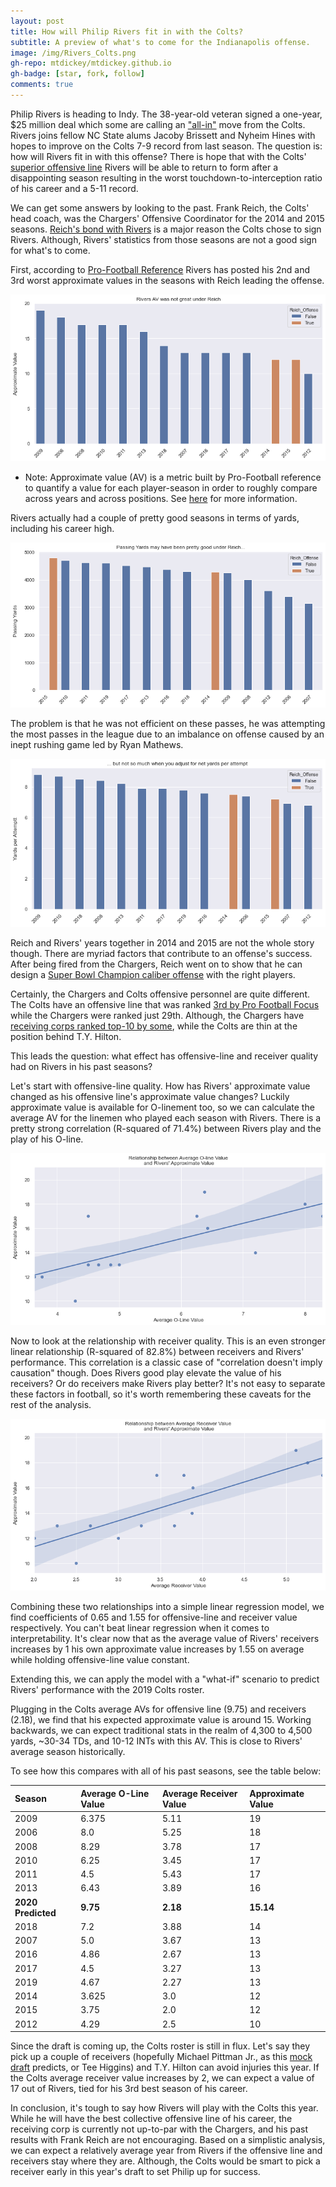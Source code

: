 ```yaml
---
layout: post
title: How will Philip Rivers fit in with the Colts?
subtitle: A preview of what's to come for the Indianapolis offense.
image: /img/Rivers_Colts.png
gh-repo: mtdickey/mtdickey.github.io
gh-badge: [star, fork, follow]
comments: true
---
```


Philip Rivers is heading to Indy.  The 38-year-old veteran signed a one-year, $25 million deal which some are calling an ["all-in"](https://www.theringer.com/nfl/2020/3/18/21184726/philip-rivers-indianapolis-colts-jacoby-brissett-nfl-free-agency) move from the Colts.  Rivers joins fellow NC State alums Jacoby Brissett and Nyheim Hines with hopes to improve on the Colts 7-9 record from last season.  The question is: how will Rivers fit in with this offense?  There is hope that with the Colts' [superior offensive line](https://www.colts.com/news/offensive-line-third-best-nfl-pro-football-focus-2019) Rivers will be able to return to form after a disappointing season resulting in the worst touchdown-to-interception ratio of his career and a 5-11 record.

We can get some answers by looking to the past.  Frank Reich, the Colts' head coach, was the Chargers' Offensive Coordinator for the 2014 and 2015 seasons.  [Reich's bond with Rivers](https://www.colts.com/news/frank-reich-philip-rivers-los-angeles-chargers-san-diego-interview) is a major reason the Colts chose to sign Rivers.  Although, Rivers' statistics from those seasons are not a good sign for what's to come.

First, according to [Pro-Football Reference](https://www.pro-football-reference.com/players/R/RivePh00.htm) Rivers has posted his 2nd and 3rd worst approximate values in the seasons with Reich leading the offense.

![Rivers_Reich_AV](https://raw.githubusercontent.com/mtdickey/mtdickey.github.io/master/img/Rivers_Reich_AV.png)
  - Note: Approximate value (AV) is a metric built by Pro-Football reference to quantify a value for each player-season in order to roughly compare across years and across positions. See [here](https://www.pro-football-reference.com/blog/index6b92.html?p=465) for more information.
  
Rivers actually had a couple of pretty good seasons in terms of yards, including his career high.

![Rivers_Reich_Yards](https://raw.githubusercontent.com/mtdickey/mtdickey.github.io/master/img/Rivers_Reich_Yards.png)

The problem is that he was not efficient on these passes, he was attempting the most passes in the league due to an imbalance on offense caused by an inept rushing game led by Ryan Mathews. 

![Rivers_Reich_YPA](https://raw.githubusercontent.com/mtdickey/mtdickey.github.io/master/img/Rivers_Reich_YPA.png)

Reich and Rivers' years together in 2014 and 2015 are not the whole story though.  There are myriad factors that contribute to an offense's success.  After being fired from the Chargers, Reich went on to show that he can design a [Super Bowl Champion caliber offense](https://www.pro-football-reference.com/teams/phi/2017.htm) with the right players.

Certainly, the Chargers and Colts offensive personnel are quite different.  The Colts have an offensive line that was ranked [3rd by Pro Football Focus](https://www.colts.com/news/offensive-line-third-best-nfl-pro-football-focus-2019) while the Chargers were ranked just 29th.  Although, the Chargers have [receiving corps ranked top-10 by some](https://www.sbnation.com/nfl/2019/5/30/18635928/nfl-wide-receiver-corps-power-rankings-team-2019), while the Colts are thin at the position behind T.Y. Hilton.

This leads the question: what effect has offensive-line and receiver quality had on Rivers in his past seasons?

Let's start with offensive-line quality.  How has Rivers' approximate value changed as his offensive line's approximate value changes?  Luckily approximate value is available for O-linement too, so we can calculate the average AV for the linemen who played each season with Rivers.  There is a pretty strong correlation (R-squared of 71.4%) between Rivers play and the play of his O-line.

![Rivers_Oline_Corr](https://raw.githubusercontent.com/mtdickey/mtdickey.github.io/master/img/Rivers_OLine_AV_Corr.png)

Now to look at the relationship with receiver quality.  This is an even stronger linear relationship (R-squared of 82.8%) between receivers and Rivers' performance.  This correlation is a classic case of "correlation doesn't imply causation" though.  Does Rivers good play elevate the value of his receivers?  Or do receivers make Rivers play better?  It's not easy to separate these factors in football, so it's worth remembering these caveats for the rest of the analysis.

![Rivers_Receivers_Corr](https://raw.githubusercontent.com/mtdickey/mtdickey.github.io/master/img/Rivers_Receiver_AV_Corr.png)

Combining these two relationships into a simple linear regression model, we find coefficients of 0.65 and 1.55 for offensive-line and receiver value respectively.  You can't beat linear regression when it comes to interpretability.  It's clear now that as the average value of Rivers' receivers increases by 1 his own approximate value increases by 1.55 on average while holding offensive-line value constant.

Extending this, we can apply the model with a "what-if" scenario to predict Rivers' performance with the 2019 Colts roster.

Plugging in the Colts average AVs for offensive line (9.75) and receivers (2.18), we find that his expected approximate value is around 15.  Working backwards, we can expect traditional stats in the realm of 4,300 to 4,500 yards, ~30-34 TDs, and 10-12 INTs with this AV.  This is close to Rivers' average season historically.

To see how this compares with all of his past seasons, see the table below:

| Season | Average O-Line Value | Average Receiver Value | Approximate Value |
| :--- |:--- | :--- | :--- |
| 2009 | 6.375 | 5.11 | 19 |
| 2006 | 8.0|5.25| 18 |
| 2008 | 8.29 | 3.78 | 17 |
| 2010 | 6.25|3.45 | 17 |
| 2011 | 4.5 |5.43 | 17 |
| 2013 | 6.43 | 3.89 | 16 |
| **2020 Predicted** | **9.75** | **2.18** | **15.14** |
| 2018 | 7.2 | 3.88 | 14 |
| 2007 | 5.0 | 3.67 | 13 |
| 2016 | 4.86 | 2.67| 13 |
| 2017 | 4.5 | 3.27 | 13 |
| 2019 | 4.67 | 2.27 |13 |
| 2014 | 3.625| 3.0 | 12 |
| 2015| 3.75 | 2.0 | 12 |
| 2012 | 4.29 | 2.5 | 10 |

Since the draft is coming up, the Colts roster is still in flux.  Let's say they pick up a couple of receivers (hopefully Michael Pittman Jr., as this [mock draft](https://coltswire.usatoday.com/2020/04/20/2020-nfl-mock-draft-indianapolis-colts-final-7-round-projections-trades/) predicts, or Tee Higgins) and T.Y. Hilton can avoid injuries this year.  If the Colts average receiver value increases by 2, we can expect a value of 17 out of Rivers, tied for his 3rd best season of his career.

In conclusion, it's tough to say how Rivers will play with the Colts this year.  While he will have the best collective offensive line of his career, the receiving corp is currently not up-to-par with the Chargers, and his past results with Frank Reich are not encouraging.  Based on a simplistic analysis, we can expect a relatively average year from Rivers if the offensive line and receivers stay where they are.  Although, the Colts would be smart to pick a receiver early in this year's draft to set Philip up for success.